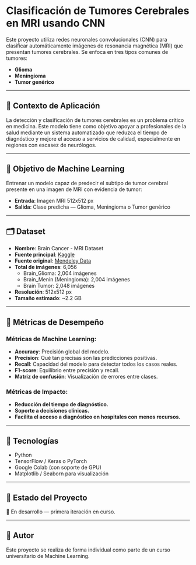 # Clasificación de Tumores Cerebrales en MRI usando CNN

Este proyecto utiliza redes neuronales convolucionales (CNN) para clasificar automáticamente imágenes de resonancia magnética (MRI) que presentan tumores cerebrales. Se enfoca en tres tipos comunes de tumores:

- **Glioma**
- **Meningioma**
- **Tumor genérico**

---

## 🧠 Contexto de Aplicación

La detección y clasificación de tumores cerebrales es un problema crítico en medicina. Este modelo tiene como objetivo apoyar a profesionales de la salud mediante un sistema automatizado que reduzca el tiempo de diagnóstico y mejore el acceso a servicios de calidad, especialmente en regiones con escasez de neurólogos.

---

## 🎯 Objetivo de Machine Learning

Entrenar un modelo capaz de predecir el subtipo de tumor cerebral presente en una imagen de MRI con evidencia de tumor:

- **Entrada**: Imagen MRI 512x512 px
- **Salida**: Clase predicha — Glioma, Meningioma o Tumor genérico

---

## 🗂️ Dataset

- **Nombre**: Brain Cancer - MRI Dataset  
- **Fuente principal**: [Kaggle](https://www.kaggle.com/datasets/orvile/brain-cancer-mri-dataset)  
- **Fuente original**: [Mendeley Data](https://data.mendeley.com/datasets/mk56jw9rns/1)  
- **Total de imágenes**: 6,056  
  - Brain_Glioma: 2,004 imágenes  
  - Brain_Menin (Meningioma): 2,004 imágenes  
  - Brain Tumor: 2,048 imágenes  
- **Resolución**: 512x512 px  
- **Tamaño estimado**: ~2.2 GB

---

## 📏 Métricas de Desempeño

### Métricas de Machine Learning:
- **Accuracy**: Precisión global del modelo.
- **Precision**: Qué tan precisas son las predicciones positivas.
- **Recall**: Capacidad del modelo para detectar todos los casos reales.
- **F1-score**: Equilibrio entre precisión y recall.
- **Matriz de confusión**: Visualización de errores entre clases.

### Métricas de Impacto:
- **Reducción del tiempo de diagnóstico.**
- **Soporte a decisiones clínicas.**
- **Facilita el acceso a diagnóstico en hospitales con menos recursos.**

---

## 🚀 Tecnologías

- Python
- TensorFlow / Keras o PyTorch
- Google Colab (con soporte de GPU)
- Matplotlib / Seaborn para visualización

---

## 📌 Estado del Proyecto

📍 En desarrollo — primera iteración en curso.

---

## 👤 Autor

Este proyecto se realiza de forma individual como parte de un curso universitario de Machine Learning.

